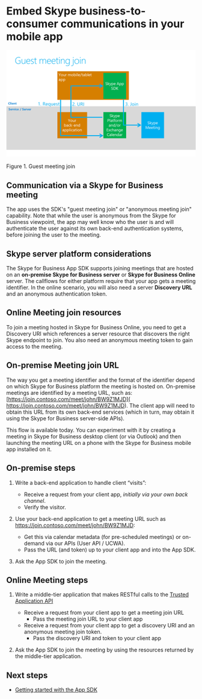 # Embed Skype business-to-consumer communications in your mobile app

![Guest meeting join scenario diagram](images/Fig2_anonymous_meeting_join.png "Figure 1. Guest meeting join")

Figure 1. Guest  meeting join


## Communication via a Skype for Business meeting

The app uses the SDK's "guest meeting join" or "anonymous meeting join" capability. Note that while the user is anonymous from the Skype for Business viewpoint, the app may well know who the user is and will authenticate the user against its own back-end authentication systems, before joining the user to the meeting. 

## Skype server platform considerations

The Skype for Business App SDK supports joining meetings that are hosted on an **on-premise Skype for Business server** or **Skype for Business Online** server. The callflows for either
platform require that your app gets a meeting identifier. In the online scenario, you will also need a server **Discovery URL** and an anonymous authentication token. 

## Online Meeting join resources

To join a meeting hosted in Skype for Business Online, you need to get a Discovery URI which references a server resource that discovers the right Skype endpoint to join. You also need 
an anonymous meeting token to gain access to the meeting.

## On-premise Meeting join URL

The way you get a meeting identifier and the format of the identifier depend on which Skype for Business platform the meeting is hosted on.
On-premise meetings are identified by a meeting URL, such as: [https://join.contoso.com/meet/john/BW9Z1MJD]( https://join.contoso.com/meet/john/BW9Z1MJD).  The client app will need to obtain this URL from its own back-end services (which in turn, may obtain it using the Skype for Business server-side APIs).  


This flow is available today.  You can experiment with it by creating a meeting in Skype for Business desktop client (or via Outlook) and then launching the meeting URL on a phone with the Skype for Business mobile app installed on it.  

## On-premise steps
 
1. Write a back-end application to handle client “visits”:
   * Receive a request from your client app, _initially via your own back channel_.
   * Verify the visitor.
   
2. Use your back-end application to get a meeting URL such as https://join.contoso.com/meet/john/BW9Z1MJD:
   * Get this via calendar metadata (for pre-scheduled meetings) or on-demand via our APIs (User API / UCWA).
   * Pass the URL (and token) up to your client app and into the App SDK.
   
3. Ask the App SDK to join the meeting.
 
## Online Meeting steps

1. Write a middle-tier application that makes RESTful calls to the [Trusted Application API](../Trusted-Application-API/docs/Overview.md)
   * Receive a request from your client app to get a meeting join URL
      * Pass the meeting join URL to your client app
   * Receive a request from your client app to get a discovery URI and an anonymous meeting join token.
      * Pass the discovery URI and token to your client app

2. Ask the App SDK to join the meeting by using the resources returned by the middle-tier application.   

## Next steps

- [Getting started with the App SDK](GettingStarted.md)
